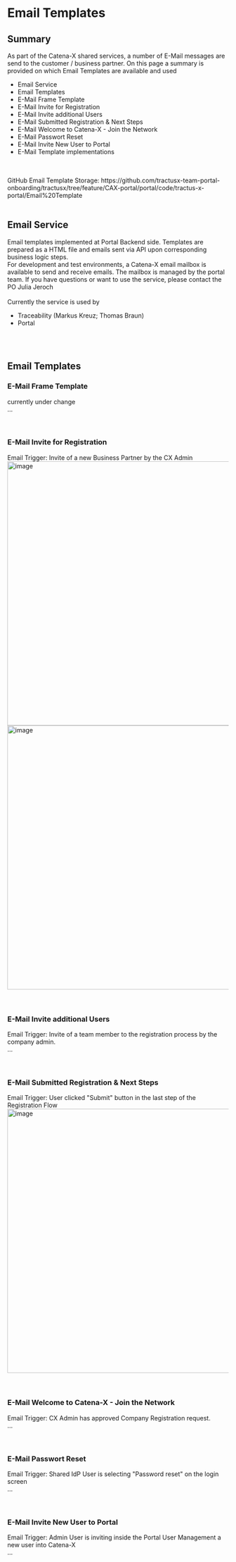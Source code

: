 # Email Templates

## Summary
As part of the Catena-X shared services, a number of E-Mail messages are send to the customer / business partner.
On this page a summary is provided on which Email Templates are available and used

* Email Service
* Email Templates
* E-Mail Frame Template
* E-Mail Invite for Registration
* E-Mail Invite additional Users
* E-Mail Submitted Registration & Next Steps
* E-Mail Welcome to Catena-X - Join the Network
* E-Mail Passwort Reset
* E-Mail Invite New User to Portal
* E-Mail Template implementations
<br>
<br>
GitHub Email Template Storage: https://github.com/tractusx-team-portal-onboarding/tractusx/tree/feature/CAX-portal/portal/code/tractus-x-portal/Email%20Template
<br>
<br>

## Email Service
Email templates implemented at Portal Backend side. Templates are prepared as a HTML file and emails sent via API upon corresponding business logic steps. 
<br>
For development and test environments, a Catena-X email mailbox is available to send and receive emails.
The mailbox is managed by the portal team. If you have questions or want to use the service, please contact the PO Julia Jeroch 
<br>
<br>
Currently the service is used by

* Traceability (Markus Kreuz; Thomas Braun)
* Portal 
<br>
<br>

## Email Templates

### E-Mail Frame Template
currently under change
<br>
...
<br>
<br>
<br>

### E-Mail Invite for Registration
Email Trigger: Invite of a new Business Partner by the CX Admin
<br>
<img width="600" alt="image" src="https://user-images.githubusercontent.com/94133633/210457757-dd9cd9f8-3768-420f-9d9f-523941085230.png">
<img width="600" alt="image" src="https://user-images.githubusercontent.com/94133633/210457503-61f8e8a9-bda6-42d3-8115-441d52fff867.png">
<br>
<br>
<br>

### E-Mail Invite additional Users
Email Trigger: Invite of a team member to the registration process by the company admin. 
<br>
...
<br>
<br>
<br>

### E-Mail Submitted Registration & Next Steps
Email Trigger: User clicked "Submit" button in the last step of the Registration Flow
<br>
<img width="600" alt="image" src="https://user-images.githubusercontent.com/94133633/210458019-ba6a78e9-b941-4e2f-988a-ab42d6fa0db8.png">
<br>
<br>
<br>

### E-Mail Welcome to Catena-X - Join the Network
Email Trigger: CX Admin has approved Company Registration request.
<br>
...
<br>
<br>
<br>

### E-Mail Passwort Reset
Email Trigger: Shared IdP User is selecting "Password reset" on the login screen 
<br>
...
<br>
<br>
<br>

### E-Mail Invite New User to Portal
Email Trigger: Admin User is inviting inside the Portal User Management a new user into Catena-X
<br>
...
<br>
<br>
<br>












